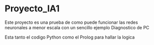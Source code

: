 # Proyecto_IA1

Este proyecto es una prueba de como puede funcionar las redes neuronales a menor escala
con un sencillo ejemplo Diagnostico de PC

Esta tanto el codigo Python como el Prolog para hallar la logica
